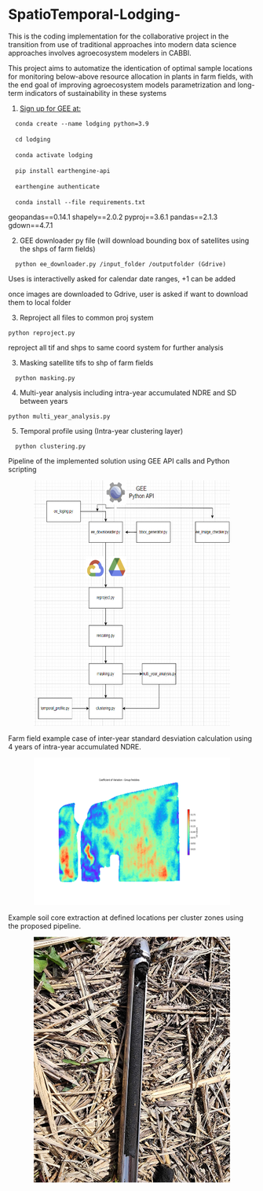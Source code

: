 # SpatioTemporal-Lodging-
This is the coding implementation for the collaborative project in the transition from use of traditional approaches into modern data science approaches involves agroecosystem modelers in CABBI. 

This project aims to automatize the identication of optimal sample locations for monitoring below-above resource allocation in plants in farm fields, with the end goal of improving agroecosystem models parametrization and long-term indicators of sustainability in these systems

1) [Sign up for GEE at: ](https://signup.earthengine.google.com/.)
```
  conda create --name lodging python=3.9  

  cd lodging

  conda activate lodging
  
  pip install earthengine-api

  earthengine authenticate

  conda install --file requirements.txt
```
  
  geopandas==0.14.1
  shapely==2.0.2
  pyproj==3.6.1
  pandas==2.1.3
  gdown==4.7.1 
  

2) GEE downloader py file (will download bounding box of satellites using the shps of farm fields)
```
  python ee_downloader.py /input_folder /outputfolder (Gdrive)
```
  Uses is interactivelly asked for calendar date ranges, +1 can be added

  once images are downloaded to Gdrive, user is asked if want to download them to local folder

3) Reproject all files to common proj system
  ```
  python reproject.py 
```
  reproject all tif and shps to same coord system for further analysis

3) Masking satellite tifs to shp of farm fields
```
  python masking.py 
```
4) Multi-year analysis including intra-year accumulated NDRE and SD between years
  ```
  python multi_year_analysis.py 
  ```
5) Temporal profile using (Intra-year clustering layer)
```
  python clustering.py
```
Pipeline of the implemented solution using GEE API calls and Python scripting
<div align="center"">
    <img src="Screenshot 2024-05-07 160546.png" style="width: 400px; height: 500px;">
</div>


<p>

Farm field example case of inter-year standard desviation calculation using 4 years of intra-year accumulated NDRE.

</p>

<div align="center"">
    <img src="freddies_sd.png" style="width: 400px; height: 300px;">
</div>

<p>

Example soil core extraction at defined locations per cluster zones using the proposed pipeline.

</p>

<div align="center"">
    <img src="20240408_134017.jpg" style="width: 400px; height: 500px;">
</div>

